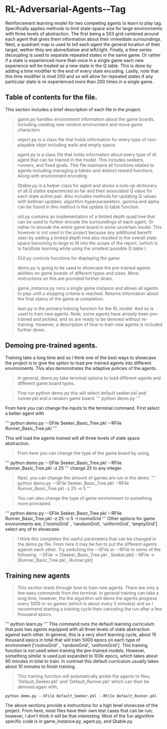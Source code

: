 # RL-Adversarial-Agents--Tag
Reinforcement learning model for two competing agents to learn to play tag. 
Specifically applies methods to limit state-space size for large environments with three levels of abstraction.
The first being a 3X3 grid centered around each agent that gives them information about their immediate surroundings.
Next, a quadrant map is used to tell each agent the general location of their target, wether they are above/below and left/right.
Finally, a time series decoupling is used to separate repeated states in the same game. Or rather if a state is experienced more than once in a single game
each new experience will be treated as a new state in the Q table. This is done by adding a time modifier to the end of every state encoding. Lastly, note that this
time modifier is mod 200 and so will allow for repeated states if any particular state is re-experienced more than 200 times in a single game.

## Table of contents for the file.
This section includes a brief description of each file in the project.
> game.py handles environment information about the game boards. Including creating new random environment and move
    game characters.

> object.py is a class file that holds information for every type of non-playable objet including walls and empty space.

> agent.py is a class file that holds information about every type of AI agent that can be trained in the model. This 
includes seekers, runners, and fixed goals. This file maintains all functions related to agents including managing q-tables
and distinct reward functions. Along with environment encoding.

> Qtable.py is a helper class for agent and stores a look-up dictionary of all Q states experienced so far and their associated Q value
for each state action pair. Also includes methods for updating Q values with bellman updates. algorithm hyperparameters, gamma and alpha can
be found in this method in the update Q-table function.

> util.py contains an implementation of a limited depth quad tree that can be used to further encode the surroundings of each agent. Or rather to encode the entire
game board in some uncertain model. This however is not used in the project because any additional benefit seen by adding a limited depth tree also resulted in the overall state
space becoming to large to fit into the scope of the report. (which is to facilitate learning while using the smallest possible Q table.)

> GUI.py controls functions for displaying the game.

> demo.py is going to be used to showcase the pre-trained agents abilities on game boards of different types and sizes. More instructions on this are provided further down.

> game_instance.py runs a single game instance and allows all agents to play until a stopping criteria is reached. Returns information about the final status of the game at completion.

> lean.py is the primary training function for the RL model. And so is used to train new agents. Note, some agents have already been pre-trained and pickled, and so are ready to 
be demoed without re-training. However, a description of how to train new agents is included further down.

## Demoing pre-trained agents.
Training take a long time and so I think one of the best ways to showcase the project is to give the option to load pre-trained agents into different environments.
This also demonstrates the adaptive policies of the agents.
> In general, demo.py take terminal options to load different agents and different game board types.

> First run python demo.py this will select default seeker.pkl and runner.pkl and a random game board.
'''
python demo.py
'''

From here you can change the inputs to the terminal command. First select a better agent with

'''
python demo.py --SFile Seeker_Basic_Tree.pkl --RFile Runner_Basic_Tree.pkl
'''

This will load the agents trained will all three levels of state space abstraction.
>From here you can change the type of the game board by using,

'''
python demo.py --SFile Seeker_Basic_Tree.pkl --RFile Runner_Basic_Tree.pkl -z 25
'''
change 25 to any integer.

>Next, you can change the amount of games are run in the demo.
'''
python demo.py --SFile Seeker_Basic_Tree.pkl --RFile Runner_Basic_Tree.pkl -z 25 -n 5
'''

> You can also change the type of game environment to something more principled.

'''
python demo.py --SFile Seeker_Basic_Tree.pkl --RFile Runner_Basic_Tree.pkl -z 25 -n 5 -t roomsGrid
'''
Other options for game environments are, ['roomsGrid' , 'randomGrid', 'uniformGrid', 'emptyGrid'] select any of to showcase.

> I think this completes the useful parameters that can be changed in the demo.py file. From here it may be fun to put the
different agents against each other. Try switching the --SFile or --RFile to some of the following.
--SFile  -> [Seeker_Basic_Tree.pkl , Seeker.pkl]
--RFile  -> [Runner_Basic_Tree.pkl , Runner.pkl]


## Training new agents
> This section leads through how to train new agents. There are only a few easy commands from the terminal.
In general training can take a long time, however, the the algorithm will demo the agents progress every 1000
or so games (which is about every 2 minutes) and so I recommend starting a training cycle then canceling the run
after a few thousand epocs.

'''
python learn.py
'''
This command runs the  default learning curriculum that puts two agents equipped with all three levels of state abstraction against
each other. In general, this is a very short learning cycle, about 15 thousand epocs in total that will train 5000 epocs on each 
type of environment ['roomsGrid' , 'randomGrid', 'uniformGrid'].
This training function is not used when training the pre-trained models. However, something similar is used just expanded to 100k epocs,
which takes about 90 minutes in total to train. In contrast this default curriculum usually takes about 10 minutes to finish training.
> This training function will automatically pickle the agents to files,
'Default_Seeker.pkl' and 'Default_Runner.pkl' which can then be demoed again with,
```
python demo.py --SFile Default_Seeker.pkl --RFile Default_Runner.pkl
```
The above sections provide a instructions for a high level showcase of the project. From here, most files have their own test cases that can be run;
however, I don't think it will be that interesting. Most of the fun algorithm specific code is in game_instance.py, agent.py, and Qtable.py.




